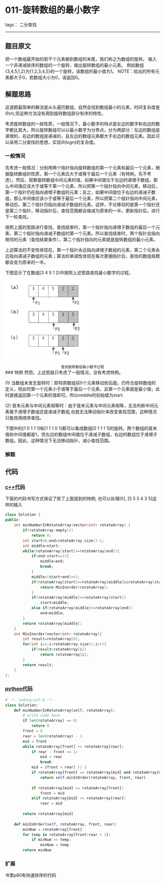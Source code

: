 # 011-旋转数组的最小数字

tags： 二分查找

---

## 题目原文
把一个数组最开始的若干个元素搬到数组的末尾，我们称之为数组的旋转。 输入一个非递减排序的数组的一个旋转，输出旋转数组的最小元素。 例如数组{3,4,5,1,2}为{1,2,3,4,5}的一个旋转，该数组的最小值为1。 NOTE：给出的所有元素都大于0，若数组大小为0，请返回0。

## 解题思路
这道题最简单的解法是从头遍历数组，自然会找到数组最小的元素，时间复杂度是$\Theta(n)$,但这种方法没有用到旋转数组部分有序的特性。

考虑旋转数组的一般性质，一般情况下，最小数字的特点是左边的数字和右边的数字都比其大，所以旋转数组可以以最小数字为分界点，分为两部分：左边的数组是递增的，右边的数组是递减的，且左边的数组元素都大于右边的数组元素。因此可以采用二分查找的思想，实现$\Theta(logn)$的复杂度。

### 一般情况
先考虑一般情况：分别用两个指针指向旋转数组的第一个元素和最后一个元素，根据旋转数组的性质，第一个元素应大于或等于最后一个元素（有特例，先不考虑）。然后，观察旋转数组中间元素的值，如果中间值位于左边的递增子数组，那么中间值应该大于或等于第一个元素，所以把第一个指针指向中间元素，移动后，第一个指针仍在指向递增子数组的元素；反之，如果中间值位于右边的递减子数组，那么中间值应该小于或等于最后一个元素，所以把第二个指针指向中间元素，移动后，第二个指针仍指向递减子数组的元素。这样，不论移动的是第一个指针还是第二个指针，移动指针后，查找范围都会缩减为原来的一半。更新指针后，进行下一轮查找。

按照上面的思路进行查找，查找结束时，第一个指针指向递增子数组的最后一个元素，第二个指针指向递减子数组的第一个元素。所以查找结束时，两个指针会指向相邻的元素（查找结束条件），第二个指针指向的元素就是旋转数组的最小元素。

上述算法的不变性体现在，第一个指针永远指向递增子数组的元素，第二个元素永远指向递减子数组的元素；算法的单调性体现在每次更细指针后，查找的数组规模都会变为原来的一半。

下图显示了在数组[3 4 5 1 2]中按照上述思路查找最小数字的过程。

![查找旋转数组最小数字过程][1]
<center><small> 查找旋转数组最小数字过程</small></center>
### 特例
然而，上述思路只考虑了一般情况，没有考虑特例。

(1) 当数组未发生旋转时：即将原数组前0个元素移动到后面，仍符合旋转数组的定义，但此时第一个元素小于或等于最后一个元素，且第一个元素就是最小值，此时直接返回第一个元素的值即可。所以middle的初始值为start.

(2) 首末元素与中间元素相等时：由于首末元素与中间元素相等，无法判断中间元素属于递增子数组还是递减子数组,也就无法移动指针来改变查找范围，这种情况只能改用顺序查找。

下图中的[1 0 1 1 1]和[1 1 1 0 1]都可以看成数组[0 1 1 1 1]的旋转。两个数组的首末值和中间值都是1，但左边的数组中间值位于递减子数组，右边的数组位于递增子数组。因此，这种情况下无法移动指针，减小查找范围。

### 解题


## 代码
### [c++代码](./src/cpp/011-旋转数组的最小数字.cpp)

下面的代码书写方式保证了除了上面提到的特例, 也可以处理[0], [5 5 5 4 3 5]这样的输入

```c++
class Solution {
public:
    int minNumberInRotateArray(vector<int> rotateArray) {
        if(rotateArray.empty())
            return 0;
        int start=0,end=rotateArray.size()-1;
        int middle=start;
        while(rotateArray[start]>=rotateArray[end]){
            if(end-start==1){
                middle=end;
                break;
            }
            middle=(start+end)>>1;
            if(rotateArray[start]==rotateArray[middle]&&rotateArray[start]==rotateArray[end]){
                return MinInorder(rotateArray);
            }
            if(rotateArray[middle]>=rotateArray[start])
                start=middle;
            else if(rotateArray[middle]<=rotateArray[end])
                end=middle;
        }
        return rotateArray[middle];
    }
    int MinInorder(vector<int> rotateArray){
        int result=rotateArray[0];
        for(int i=1;i<rotateArray.size();i++){
            if(result>rotateArray[i])
                return rotateArray[i];
        }
        return result;
    }
};
```

### [python代码](./src/python/011-旋转数组的最小数字.py)

```python
# -*- coding:utf-8 -*-
class Solution:
    def minNumberInRotateArray(self, rotateArray):
        # write code here
        if len(rotateArray) == 0:
            return 0
        front = 0
        rear = len(rotateArray) - 1
        mid = front
        while rotateArray[front] >= rotateArray[rear]:
            if rear - front == 1:
                mid = rear
                break
            mid = (front + rear) // 2
            if rotateArray[front] == rotateArray[mid] and rotateArray[mid] == rotateArray[rear]:
                return self.minInOrder(rotateArray, front, rear)

            if rotateArray[mid] >= rotateArray[front]:
                front = mid
            elif rotateArray[mid] <= rotateArray[rear]:
                rear = mid

        return rotateArray[mid]

    def minInOrder(self, rotateArray, front, rear):
        minNum = rotateArray[front]
        for temp in rotateArray[front:rear + 1]:
            if minNum >= temp:
                minNum = temp
        return minNum
```

[1]:./img/查找旋转数组最小数字过程.png

### 扩展

书里p80有快速排序的代码